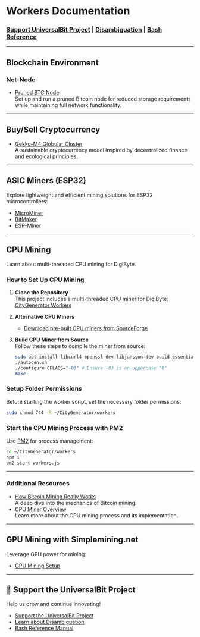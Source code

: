 # Workers Documentation

### [Support UniversalBit Project](https://github.com/universalbit-dev/universalbit-dev/tree/main/support) | [Disambiguation](https://en.wikipedia.org/wiki/Wikipedia:Disambiguation) | [Bash Reference](https://github.com/universalbit-dev/universalbit-dev/tree/main/bash)

---

## Blockchain Environment

### Net-Node  
- [Pruned BTC Node](https://github.com/universalbit-dev/universalbit-dev/tree/main/blockchain/bitcoin)  
  Set up and run a pruned Bitcoin node for reduced storage requirements while maintaining full network functionality.

---

## Buy/Sell Cryptocurrency
- [Gekko-M4 Globular Cluster](https://github.com/universalbit-dev/gekko-m4-globular-cluster)  
  A sustainable cryptocurrency model inspired by decentralized finance and ecological principles.

---

## ASIC Miners (ESP32)
Explore lightweight and efficient mining solutions for ESP32 microcontrollers:
- [MicroMiner](https://github.com/universalbit-dev/esptool/blob/master/README.md)  
- [BitMaker](https://github.com/BitMaker-hub/NerdMiner_v2)  
- [ESP-Miner](https://github.com/skot/ESP-Miner)

---

## CPU Mining
  
  Learn about multi-threaded CPU mining for DigiByte.

### How to Set Up CPU Mining
1. **Clone the Repository**  
   This project includes a multi-threaded CPU miner for DigiByte:  
   [CityGenerator Workers](https://github.com/universalbit-dev/CityGenerator/tree/master/workers)

2. **Alternative CPU Miners**  
   - [Download pre-built CPU miners from SourceForge](https://sourceforge.net/projects/cpuminer/files/)

3. **Build CPU Miner from Source**  
   Follow these steps to compile the miner from source:
   ```bash
   sudo apt install libcurl4-openssl-dev libjansson-dev build-essential
   ./autogen.sh
   ./configure CFLAGS="-O3" # Ensure -O3 is an uppercase "O"
   make
   ```

### Setup Folder Permissions
Before starting the worker script, set the necessary folder permissions:
```bash
sudo chmod 744 -R ~/CityGenerator/workers
```

### Start the CPU Mining Process with PM2
Use [PM2](https://pm2.keymetrics.io/docs/usage/quick-start/) for process management:
```bash
cd ~/CityGenerator/workers
npm i
pm2 start workers.js
```

---

### Additional Resources
- [How Bitcoin Mining Really Works](https://www.freecodecamp.org/news/how-bitcoin-mining-really-works-38563ec38c87/)  
  A deep dive into the mechanics of Bitcoin mining.
- [CPU Miner Overview](https://github.com/universalbit-dev/CityGenerator/blob/master/workers/workers.md)  
  Learn more about the CPU mining process and its implementation.
---

## GPU Mining with Simplemining.net
Leverage GPU power for mining:
- [GPU Mining Setup](https://github.com/universalbit-dev/universalbit-dev/tree/main/blockchain)

---

## 📢 Support the UniversalBit Project
Help us grow and continue innovating!  
- [Support the UniversalBit Project](https://github.com/universalbit-dev/universalbit-dev/tree/main/support)  
- [Learn about Disambiguation](https://en.wikipedia.org/wiki/Wikipedia:Disambiguation)  
- [Bash Reference Manual](https://www.gnu.org/software/bash/manual/)

